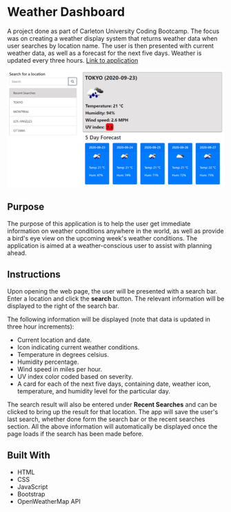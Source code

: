 # Weather Dashboard

A project done as part of Carleton University Coding Bootcamp. The focus was on creating a weather display system that returns weather data when user searches by location name. The user is then presented with current weather data, as well as a forecast for the next five days. Weather is updated every three hours.
[Link to application](https://nikolaybutnik.github.io/weather-dashboard/)

![Weather Dashboard Image](https://github.com/nikolaybutnik/weather-dashboard/blob/master/weather-dashboard-screenshot.png?raw=true)

## Purpose

The purpose of this application is to help the user get immediate information on weather conditions anywhere in the world, as well as provide a bird's eye view on the upcoming week's weather conditions. The application is aimed at a weather-conscious user to assist with planning ahead.

## Instructions

Upon opening the web page, the user will be presented with a search bar. Enter a location and click the **search** button. The relevant information will be displayed to the right of the search bar.

The following information will be displayed (note that data is updated in three hour increments):

- Current location and date.
- Icon indicating current weather conditions.
- Temperature in degrees celsius.
- Humidity percentage.
- Wind speed in miles per hour.
- UV index color coded based on severity.
- A card for each of the next five days, containing date, weather icon, temperature, and humidity level for the particular day.

The search result will also be entered under **Recent Searches** and can be clicked to bring up the result for that location. The app will save the user's last search, whether done form the search bar or the recent searches section. All the above information will automatically be displayed once the page loads if the search has been made before.

## Built With

- HTML
- CSS
- JavaScript
- Bootstrap
- OpenWeatherMap API
